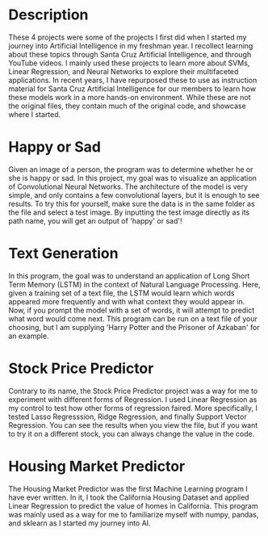 
# Description
These 4 projects were some of the projects I first did when I started my journey into Artificial Intelligence in my freshman year. I recollect 
learning about these topics through Santa Cruz Artificial Intelligence, and through YouTube videos. I mainly used these projects to learn more about
SVMs, Linear Regression, and Neural Networks to explore their multifaceted applications. In recent years, I have repurposed these to use as instruction 
material for Santa Cruz Artificial Intelligence for our members to learn how these models work in a more hands-on environment. While these are not the 
original files, they contain much of the original code, and showcase where I started. 


# Happy or Sad 
Given an image of a person, the program was to determine whether he or she is happy or sad. In this project, 
my goal was to visualize an application of Convolutional Neural Networks. The architecture of the model is very simple, and only contains a few 
convolutional layers, but it is enough to see results. To try this for yourself, make sure the data is in the same folder as the file and select
a test image. By inputting the test image directly as its path name, you will get an output of 'happy' or sad'! 


# Text Generation 
In this program, the goal was to understand an application of Long Short Term Memory (LSTM) in the context of Natural Language Processing. Here, given
a training set of a text file, the LSTM would learn which words appeared more frequently and with what context they would appear in. Now, if you prompt 
the model with a set of words, it will attempt to predict what word would come next. This program can be run on a text file of your choosing, but I am 
supplying 'Harry Potter and the Prisoner of Azkaban' for an example. 


# Stock Price Predictor 

Contrary to its name, the Stock Price Predictor project was a way for me to experiment with different forms of Regression. I used Linear Regression as 
my control to test how other forms of regression faired. More specifically, I tested Lasso Regresssion, Ridge Regression, and finally Support Vector 
Regression. You can see the results when you view the file, but if you want to try it on a different stock, you can always change the value in the code.


# Housing Market Predictor 

The Housing Market Predictor was the first Machine Learning program I have ever written. In it, I took the California Housing Dataset and applied 
Linear Regression to predict the value of homes in California. This program was mainly used as a way for me to familiarize myself with numpy, pandas,
and sklearn as I started my journey into AI. 










